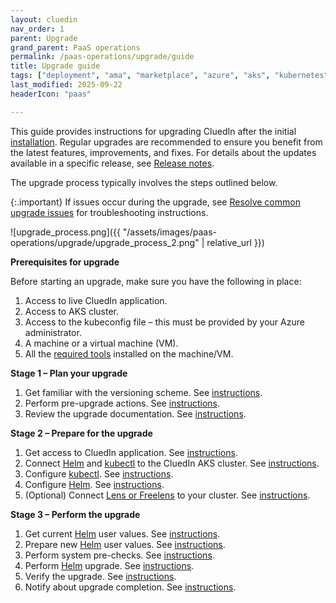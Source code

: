 ```yaml
---
layout: cluedin
nav_order: 1
parent: Upgrade
grand_parent: PaaS operations
permalink: /paas-operations/upgrade/guide
title: Upgrade guide
tags: ["deployment", "ama", "marketplace", "azure", "aks", "kubernetes", "upgrade"]
last_modified: 2025-09-22
headerIcon: "paas"

---
```


This guide provides instructions for upgrading CluedIn after the initial [installation](/deployment). Regular upgrades are recommended to ensure you benefit from the latest features, improvements, and fixes. For details about the updates available in a specific release, see [Release notes](/release-notes).

The upgrade process typically involves the steps outlined below.

{:.important}
If issues occur during the upgrade, see [Resolve common upgrade issues](/paas-operations/upgrade/guide/resolve-common-upgrade-issues) for troubleshooting instructions.

![upgrade_process.png]({{ "/assets/images/paas-operations/upgrade/upgrade_process_2.png" | relative_url }})

**Prerequisites for upgrade**

Before starting an upgrade, make sure you have the following in place: 

1. Access to live CluedIn application.
1. Access to AKS cluster.
1. Access to the kubeconfig file – this must be provided by your Azure administrator.
1. A machine or a virtual machine (VM).
1. All the [required tools](/paas-operations/upgrade/guide/required-tools) installed on the machine/VM.

**Stage 1 – Plan your upgrade**
1. Get familiar with the versioning scheme. See [instructions](/paas-operations/upgrade/guide/plan-the-upgrade#get-familiar-with-the-versioning-scheme).
1. Perform pre-upgrade actions. See [instructions](/paas-operations/upgrade/guide/plan-the-upgrade#perform-pre-upgrade-actions).
1. Review the upgrade documentation. See [instructions](/paas-operations/upgrade/guide/plan-the-upgrade#review-the-upgrade-documentation).

**Stage 2 – Prepare for the upgrade**
1. Get access to CluedIn application. See [instructions](/paas-operations/upgrade/guide/prepare-for-the-upgrade#get-access-to-cluedin-application).
1. Connect [Helm](/paas-operations/upgrade/guide/required-tools#helm) and [kubectl](/paas-operations/upgrade/guide/required-tools#kubectl) to the CluedIn AKS cluster. See [instructions](/paas-operations/upgrade/guide/prepare-for-the-upgrade#connect-helm-and-kubectl-to-the-cluedin-aks-cluster).
1. Configure [kubectl](/paas-operations/upgrade/guide/required-tools#kubectl). See [instructions](/paas-operations/upgrade/guide/prepare-for-the-upgrade#configure-kubectl).
1. Configure [Helm](/paas-operations/upgrade/guide/required-tools#helm). See [instructions](/paas-operations/upgrade/guide/prepare-for-the-upgrade#configure-helm).
1. (Optional) Connect [Lens or Freelens](/paas-operations/upgrade/guide/required-tools#lens-or-freelens) to your cluster. See [instructions](/paas-operations/upgrade/guide/prepare-for-the-upgrade#connect-lens-to-your-cluedin-cluster).

**Stage 3 – Perform the upgrade**
1. Get current [Helm](/paas-operations/upgrade/guide/required-tools#helm) user values. See [instructions](/paas-operations/upgrade/guide/perform-the-upgrade#get-current-helm-user-values).
1. Prepare new [Helm](/paas-operations/upgrade/guide/required-tools#helm) user values. See [instructions](/paas-operations/upgrade/guide/perform-the-upgrade#prepare-new-helm-user-values).
1. Perform system pre-checks. See [instructions](/paas-operations/upgrade/guide/perform-the-upgrade#perform-system-pre-checks).
1. Perform [Helm](/paas-operations/upgrade/guide/required-tools#helm) upgrade. See [instructions](/paas-operations/upgrade/guide/perform-the-upgrade#perform-helm-upgrade).
1. Verify the upgrade. See [instructions](/paas-operations/upgrade/guide/perform-the-upgrade#verify-the-upgrade).
1. Notify about upgrade completion. See [instructions](/paas-operations/upgrade/guide/perform-the-upgrade#notify-about-upgrade-completion).


